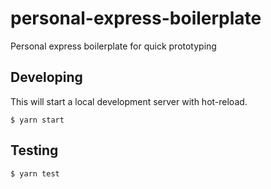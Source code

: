# personal-express-boilerplate
Personal express boilerplate for quick prototyping

## Developing
This will start a local development server with hot-reload.
```
$ yarn start
```

## Testing
```
$ yarn test
```